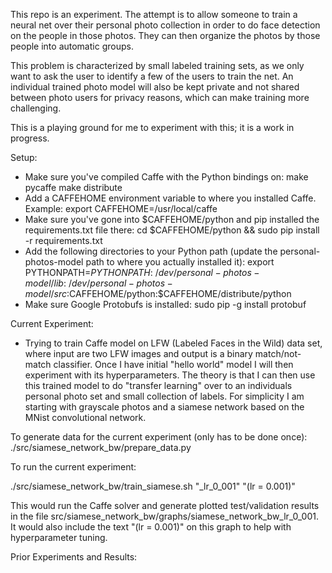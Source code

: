 This repo is an experiment. The attempt is to allow someone to train a neural net over their personal photo collection in order to do face detection on the people in those photos. They can then organize the photos by those people into automatic groups.

This problem is characterized by small labeled training sets, as we only want to ask the user to identify a few of the users to train the net. An individual trained photo model will also be kept private and not shared between photo users for privacy reasons, which can make training more challenging.

This is a playing ground for me to experiment with this; it is a work in progress.

Setup:
* Make sure you've compiled Caffe with the Python bindings on:
make pycaffe
make distribute
* Add a CAFFEHOME environment variable to where you installed Caffe. Example:
export CAFFEHOME=/usr/local/caffe
* Make sure you've gone into $CAFFEHOME/python and pip installed the requirements.txt file there:
cd $CAFFEHOME/python && sudo pip install -r requirements.txt
* Add the following directories to your Python path (update the personal-photos-model path
to where you actually installed it):
export PYTHONPATH=$PYTHONPATH:~/dev/personal-photos-model/lib:~/dev/personal-photos-model/src:$CAFFEHOME/python:$CAFFEHOME/distribute/python
* Make sure Google Protobufs is installed: sudo pip -g install protobuf


Current Experiment:
* Trying to train Caffe model on LFW (Labeled Faces in the Wild) data set, where input are two LFW images and output is a binary match/not-match classifier. Once I have initial "hello world" model I will then experiment with its hyperparameters. The theory is that I can then use this trained model to do "transfer learning" over to an individuals personal photo set and small collection of labels. For simplicity I am starting with
grayscale photos and a siamese network based on the MNist convolutional network.

To generate data for the current experiment (only has to be done once):
./src/siamese_network_bw/prepare_data.py

To run the current experiment:

./src/siamese_network_bw/train_siamese.sh "_lr_0_001" "(lr = 0.001)"

This would run the Caffe solver and generate plotted test/validation results in the file
src/siamese_network_bw/graphs/siamese_network_bw_lr_0_001. It would also include the text
"(lr = 0.001)" on this graph to help with hyperparameter tuning.

Prior Experiments and Results:
